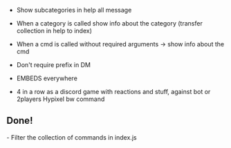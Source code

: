 - Show subcategories in help all message

- When a category is called show info about the category (transfer collection in help to index)
- When a cmd is called without required arguments -> show info about the cmd
- Don't require prefix in DM

- EMBEDS everywhere
- 4 in a row as a discord game with reactions and stuff, against bot or 2players
Hypixel bw command



<h2>Done!</h2>
- Filter the collection of commands in index.js